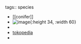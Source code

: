 tags:: species

- [[conifer]]
- ![image](https://ipfs.io/ipfs/QmZMfHfM2t7wAy39fFawfGDvp5jRxkUfd6WwHXe4m7x6Yn){:height 34, :width 60}
-
- [tokopedia](https://www.tokopedia.com/greenhouseayurarepalm/araucaria-bernieri-pohon-cemara-very-rare-in-indonesia?extParam=ivf%3Dfalse%26src%3Dsearch)
-